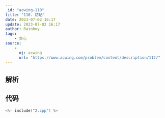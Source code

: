 ```yaml
---
_id: "acwing-110"
title: "110. 防晒"
date: 2023-07-02 16:17
update: 2023-07-02 16:17
author: Rainboy
tags: 
    - 贪心
source: 
    - 
      oj: acwing
      url: "https://www.acwing.com/problem/content/description/112/"
---
```


## 解析


## 代码

```c
<%- include("2.cpp") %>
```